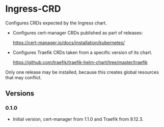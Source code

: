 # Ingress-CRD

Configures CRDs expected by the Ingress chart.

- Configures cert-manager CRDs published as part of releases:

  <https://cert-manager.io/docs/installation/kubernetes/>
  
- Configures Traefik CRDs taken from a specific version of its chart.

  <https://github.com/traefik/traefik-helm-chart/tree/master/traefik>
  
Only one release may be installed, because this creates global resources that may conflict.

## Versions

### 0.1.0

- Initial version, cert-manager from 1.1.0 and Traefik from 9.12.3.
